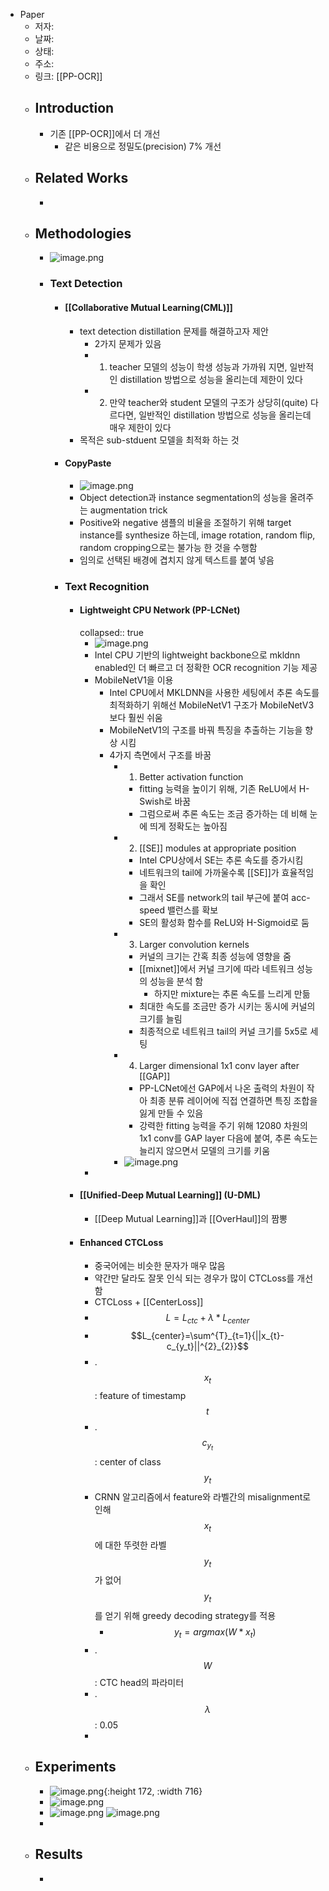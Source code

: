 - Paper
	- 저자:
	- 날짜:
	- 상태:
	- 주소:
	- 링크: [[PP-OCR]]
	- ## Introduction
		- 기존 [[PP-OCR]]에서 더 개선
			- 같은 비용으로 정밀도(precision) 7% 개선
	- ## Related Works
		-
	- ## Methodologies
		- ![image.png](../assets/image_1671434364980_0.png)
		- ### Text Detection
			- #### [[Collaborative Mutual Learning(CML)]]
				- text detection distillation 문제를 해결하고자 제안
					- 2가지 문제가 있음
					- 1) teacher 모델의 성능이 학생 성능과 가까워 지면, 일반적인 distillation 방법으로 성능을 올리는데 제한이 있다
					- 2) 만약 teacher와 student 모델의 구조가 상당히(quite) 다르다면, 일반적인 distillation 방법으로 성능을 올리는데 매우 제한이 있다
				- 목적은 sub-stduent 모델을 최적화 하는 것
			- #### CopyPaste
				- ![image.png](../assets/image_1671583788599_0.png)
				- Object detection과 instance segmentation의 성능을 올려주는 augmentation trick
				- Positive와 negative 샘플의 비율을 조절하기 위해 target instance를 synthesize 하는데, image rotation, random flip, random cropping으로는 불가능 한 것을 수행함
				- 임의로 선택된 배경에 겹치지 않게 텍스트를 붙여 넣음
			- ### Text Recognition
				- #### Lightweight CPU Network (PP-LCNet)
				  collapsed:: true
					- ![image.png](../assets/image_1671583921611_0.png)
					- Intel CPU 기반의 lightweight backbone으로 mkldnn enabled인 더 빠르고 더 정확한 OCR recognition 기능 제공
					- MobileNetV1을 이용
						- Intel CPU에서 MKLDNN을 사용한 세팅에서 추론 속도를 최적화하기 위해선 MobileNetV1 구조가 MobileNetV3보다 훨씬 쉬움
						- MobileNetV1의 구조를 바꿔 특징을 추출하는 기능을 향상 시킴
						- 4가지 측면에서 구조를 바꿈
							- 1) Better activation function
								- fitting 능력을 높이기 위해, 기존 ReLU에서 H-Swish로 바꿈
								- 그럼으로써 추론 속도는 조금 증가하는 데 비해 눈에 띄게 정확도는 높아짐
							- 2) [[SE]] modules at appropriate position
								- Intel CPU상에서 SE는 추론 속도를 증가시킴
								- 네트워크의 tail에 가까울수록 [[SE]]가 효율적임을 확인
								- 그래서 SE를 network의 tail 부근에 붙여 acc-speed 밸런스를 확보
								- SE의 활성화 함수를 ReLU와 H-Sigmoid로 둠
							- 3) Larger convolution kernels
								- 커널의 크기는 간혹 최종 성능에 영향을 줌
								- [[mixnet]]에서 커널 크기에 따라 네트워크 성능의 성능을 분석 함
									- 하지만 mixture는 추론 속도를 느리게 만듦
								- 최대한 속도를 조금만 증가 시키는 동시에 커널의 크기를 늘림
								- 최종적으로 네트워크 tail의 커널 크기를 5x5로 세팅
							- 4) Larger dimensional 1x1 conv layer after [[GAP]]
								- PP-LCNet에선 GAP에서 나온 출력의 차원이 작아 최종 분류 레이어에 직접 연결하면 특징 조합을 잃게 만들 수 있음
								- 강력한 fitting 능력을 주기 위해 12080 차원의 1x1 conv를 GAP layer 다음에 붙여, 추론 속도는 늘리지 않으면서 모델의 크기를 키움
							- ![image.png](../assets/image_1671585009219_0.png)
					-
				- #### [[Unified-Deep Mutual Learning]] (U-DML)
					- [[Deep Mutual Learning]]과 [[OverHaul]]의 짬뽕
				- #### Enhanced CTCLoss
					- 중국어에는 비슷한 문자가 매우 많음
					- 약간만 달라도 잘못 인식 되는 경우가 많이 CTCLoss를 개선함
					- CTCLoss + [[CenterLoss]]
					- $$L=L_{ctc}+\lambda*L_{center}$$
					- $$L_{center}=\sum^{T}_{t=1}{||x_{t}-c_{y_t}||^{2}_{2}}$$
					- .$$x_t$$: feature of timestamp $$t$$
					- .$$c_{y_t}$$: center of class $$y_t$$
					- CRNN 알고리즘에서 feature와 라벨간의 misalignment로 인해 $$x_t$$에 대한 뚜렷한 라벨 $$y_t$$가 없어 $$y_t$$를 얻기 위해 greedy decoding strategy를 적용
						- $$y_t=argmax(W*x_t)$$
					- .$$W$$: CTC head의 파라미터
					- .$$\lambda$$: 0.05
					-
	- ## Experiments
		- ![image.png](../assets/image_1671610249048_0.png){:height 172, :width 716}
		- ![image.png](../assets/image_1671610260735_0.png)
		- ![image.png](../assets/image_1671610271376_0.png) ![image.png](../assets/image_1671610267235_0.png)
		-
	- ## Results
		-